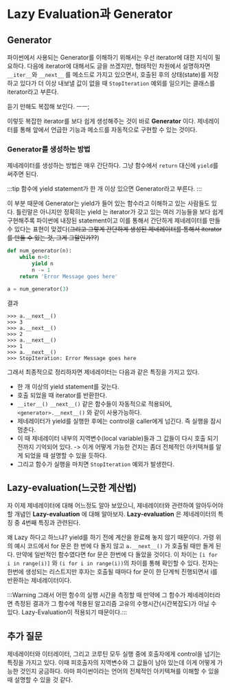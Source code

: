 # Lazy Evaluation과 Generator

## Generator
파이썬에서 사용되는 Generator를 이해하기 위해서는 우선 iterator에 대한 지식이 필요하다.
다음에 iterator에 대해서도 글을 쓰겠지만, 형태적인 차원에서 설명하자면 `__iter__`와 `__next__` 를 메소드로 가지고 있으면서, 호출된 후의 상태(state)를 저장하고 있다가 더 이상 내보낼 값이 없을 때 `StopIteration` 예외를 일으키는 클래스를 iterator라고 부른다.

듣기 만해도 복잡해 보인다. ㅡㅡ;

이렇듯 복잡한 iterator를 보다 쉽게 생성해주는 것이 바로 __Generator__ 이다. 제네레이터를 통해 앞에서 언급한 기능과 메소드를 자동적으로 구현할 수 있는 것이다.

### Generator를 생성하는 방법
제네레이터를 생성하는 방법은 매우 간단하다. 그냥 함수에서 `return` 대신에 `yield`를 써주면 된다.

:::tip
함수에 yield statement가 한 개 이상 있으면 Generator라고 부른다. 
:::

이 부분 때문에 Generator는 yield가 들어 있는 함수라고 이해하고 있는 사람들도 있다. 틀린말은 아니지만 정확히는 yield 는 iterator가 갖고 있는 여러 기능들을 보다 쉽게 구현해주록 파이썬에 내장된 statement이고 이를 통해서 간단하게 제네레이터를 만들 수 있다는 표현이 맞겠다(~~그리고 그렇게 간단하게 생성된 제네레이터를 통해서 iterator를 만들 수 있는 것, 그게 그말인가??~~)

```python
def num_generator(n):
    while n>0:
        yield n
        n -= 1
    return 'Error Message goes here'

a = num_generator(3)
```

결과
```
>>> a.__next__()
>>> 3
>>> a.__next__()
>>> 2
>>> a.__next__()
>>> 1
>>> a.__next__()
>>> StopIteration: Error Message goes here
```

그래서 최종적으로 정리하자면 제네레이터는 다음과 같은 특징을 가지고 있다.
* 한 개 이상의 yield statement를 갖는다.
* 호출 되었을 때 iterator를 반환한다.
* `__iter__()` `__next__()` 같은 함수들이 자동적으로 적용되어, `<generator>.__next__()` 와 같이 사용가능하다.
* 제네레이터가 yield를 실행한 후에는 control을 caller에게 넘긴다. 즉 실행을 잠시 멈춘다.
* 이 때 제네레이터 내부의 지역변수(local variable)들과 그 값들이 다시 호출 되기 전까지 기억되어 있다. -> 이게 어떻게 가능한 건지는 좀더 전체적인 아키텍쳐를 알게 되었을 때 설명할 수 있을 듯하다.
* 그리고 함수가 실행을 마치면 `StopIteration` 예외가 발생한다.

## Lazy-evaluation(느긋한 계산법)
자 이제 제네레이터에 대해 어느정도 알아 보았으니, 제네레이터와 관련하여 알아두어야할 개념인 __Lazy-evaluation__ 에 대해 알아보자. __Lazy-evaluation__ 은 제네레이터의 특징 중 4번째 특징과 관련된다.

왜 Lazy 하다고 하느냐? yield를 하기 전에 계산을 완료해 놓지 않기 때문이다. 가령 위의 예시 코드에서 for 문은 한 번에 다 돌지 않고 `a.__next__()` 가 호출될 때만 돌게 된다. 만약에 일반적인 함수였다면 for 문은 한번에 다 돌았을 것이다. 이 차이는 `[i for i in range(i)]` 와 `(i for i in range(i))`의 차이를 통해 확인할 수 있다. 전자는 한번에 생성되는 리스트지만 후자는 호출될 때마다 for 문이 한 단계씩 진행되면서 i를 반환하는 제네레이터이다.

:::Warning 그래서 어떤 함수의 실행 시간을 측정할 때 만약에 그 함수가 제네레이터라면 측정된 결과가 그 함수에 적용된 알고리즘 고유의 수행시간(시간복잡도)가 아닐 수 있다. Lazy-Evaluation이 적용되기 때문이다.:::

## 추가 질문
제네레이터와 이터레이터, 그리고 코루틴 모두 실행 중에 호출자에게 control을 넘기는 특징을 가지고 있다. 이때 피호출자의 지역변수와 그 값들이 남아 있는데 이게 어떻게 가능한 것인지 궁금하다. 아마 파이썬이라는 언어의 전체적인 아키텍쳐를 이해할 수 있을 때 설명할 수 있을 것 같다.